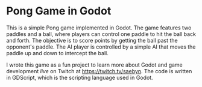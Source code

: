 # Pong Game in Godot

This is a simple Pong game implemented in Godot. The game features two paddles and a ball, where players can control one paddle to hit the ball back and forth. The objective is to score points by getting the ball past the opponent's paddle. The
AI player is controlled by a simple AI that moves the paddle up and down to intercept the ball.

I wrote this game as a fun project to learn more about Godot and game development *live* on Twitch at https://twitch.tv/saebyn.
The code is written in GDScript, which is the scripting language used in Godot.
